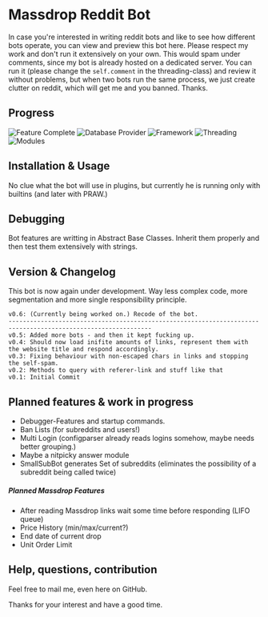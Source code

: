 # Massdrop Reddit Bot
In case you're interested in writing reddit bots and like to see how different bots operate, you can view and preview this bot here. Please respect my work and don't run it extensively on your own. This would spam under comments, since my bot is already hosted on a dedicated server. You can run it (please change the `self.comment` in the threading-class) and review it without problems, but when two bots run the same process, we just create clutter on reddit, which will get me and you banned. Thanks.

## Progress

![Feature Complete](http://progressed.io/bar/40?title=Feature%20Complete)
![Database Provider](http://progressed.io/bar/90?title=Database%20Provider)
![Framework](http://progressed.io/bar/70?title=Framework)
![Threading](http://progressed.io/bar/100?title=Threading)
![Modules](http://progressed.io/bar/0?title=Modules)

## Installation & Usage
No clue what the bot will use in plugins, but currently he is running only with builtins (and later with PRAW.)

## Debugging
Bot features are writting in Abstract Base Classes. Inherit them properly and then test them extensively with strings.

## Version & Changelog
This bot is now again under development. Way less complex code, more segmentation and more single responsibility principle.

```
v0.6: (Currently being worked on.) Recode of the bot.
--------------------------------------------------------------------------------------------------------------
v0.5: Added more bots - and then it kept fucking up.
v0.4: Should now load inifite amounts of links, represent them with the website title and respond accordingly.
v0.3: Fixing behaviour with non-escaped chars in links and stopping the self-spam.
v0.2: Methods to query with referer-link and stuff like that
v0.1: Initial Commit
```

## Planned features & work in progress
- Debugger-Features and startup commands.
- Ban Lists (for subreddits and users!)
- Multi Login (configparser already reads logins somehow, maybe needs better grouping.)
- Maybe a nitpicky answer module
- SmallSubBot generates Set of subreddits (eliminates the possibility of a subreddit being called twice)

##### Planned Massdrop Features
- After reading Massdrop links wait some time before responding (LIFO queue)
- Price History (min/max/current?)
- End date of current drop
- Unit Order Limit

## Help, questions, contribution
Feel free to mail me, even here on GitHub.

Thanks for your interest and have a good time.
